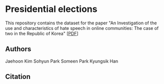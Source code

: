 # Presidential elections

This repository contains the dataset for the paper "An Investigation of the use and characteristics of hate speech in online communities: The case of two  in the Republic of Korea" [[PDF]()]

## Authors

Jaehoon Kim
Sohyun Park 
Someen Park
Kyungsik Han

## Citation
